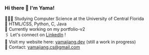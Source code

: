 ### Hi there 👋 I'm Yama!

👩🏻‍💻 Studying Computer Science at the University of Central Florida <br/>
🌷 HTML/CSS, Python, C, Java <br/>
🌱 Currently working on my portfolio-v2 <br/>
🖇 Let's connect on [LinkedIn](https://linkedin.com/in/yamajiang) ! <br/>
🔗 Visit my website here: [yamajiang.dev](https://yamajiang.dev) (still a work in progress)<br/>
💌 Contact: yamajiang.cs@gmail.com <br/>


